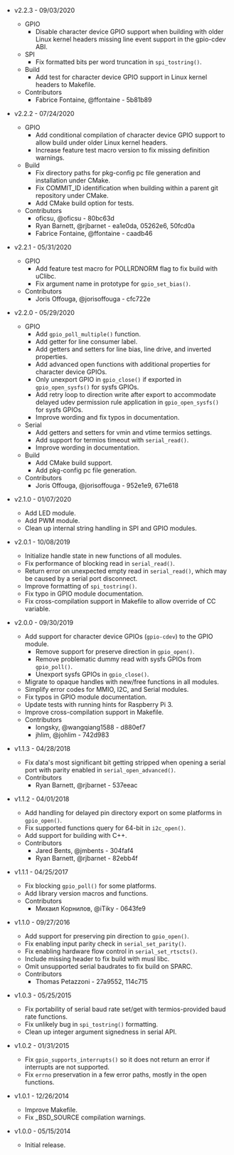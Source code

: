 * v2.2.3 - 09/03/2020
    * GPIO
        * Disable character device GPIO support when building with older Linux
          kernel headers missing line event support in the gpio-cdev ABI.
    * SPI
        * Fix formatted bits per word truncation in `spi_tostring()`.
    * Build
        * Add test for character device GPIO support in Linux kernel headers to
          Makefile.
    * Contributors
        * Fabrice Fontaine, @ffontaine - 5b81b89

* v2.2.2 - 07/24/2020
    * GPIO
        * Add conditional compilation of character device GPIO support to allow
          build under older Linux kernel headers.
        * Increase feature test macro version to fix missing definition
          warnings.
    * Build
        * Fix directory paths for pkg-config pc file generation and
          installation under CMake.
        * Fix COMMIT_ID identification when building within a parent git
          repository under CMake.
        * Add CMake build option for tests.
    * Contributors
        * oficsu, @oficsu - 80bc63d
        * Ryan Barnett, @rjbarnet - ea1e0da, 05262e6, 50fcd0a
        * Fabrice Fontaine, @ffontaine - caadb46

* v2.2.1 - 05/31/2020
    * GPIO
        * Add feature test macro for POLLRDNORM flag to fix build with uClibc.
        * Fix argument name in prototype for `gpio_set_bias()`.
    * Contributors
        * Joris Offouga, @jorisoffouga - cfc722e

* v2.2.0 - 05/29/2020
    * GPIO
        * Add `gpio_poll_multiple()` function.
        * Add getter for line consumer label.
        * Add getters and setters for line bias, line drive, and inverted
          properties.
        * Add advanced open functions with additional properties for character
          device GPIOs.
        * Only unexport GPIO in `gpio_close()` if exported in
          `gpio_open_sysfs()` for sysfs GPIOs.
        * Add retry loop to direction write after export to accommodate delayed
          udev permission rule application in `gpio_open_sysfs()` for sysfs
          GPIOs.
        * Improve wording and fix typos in documentation.
    * Serial
        * Add getters and setters for vmin and vtime termios settings.
        * Add support for termios timeout with `serial_read()`.
        * Improve wording in documentation.
    * Build
        * Add CMake build support.
        * Add pkg-config pc file generation.
    * Contributors
        * Joris Offouga, @jorisoffouga - 952e1e9, 671e618

* v2.1.0 - 01/07/2020
    * Add LED module.
    * Add PWM module.
    * Clean up internal string handling in SPI and GPIO modules.

* v2.0.1 - 10/08/2019
    * Initialize handle state in new functions of all modules.
    * Fix performance of blocking read in `serial_read()`.
    * Return error on unexpected empty read in `serial_read()`, which may be
      caused by a serial port disconnect.
    * Improve formatting of `spi_tostring()`.
    * Fix typo in GPIO module documentation.
    * Fix cross-compilation support in Makefile to allow override of CC
      variable.

* v2.0.0 - 09/30/2019
    * Add support for character device GPIOs (`gpio-cdev`) to the GPIO module.
        * Remove support for preserve direction in `gpio_open()`.
        * Remove problematic dummy read with sysfs GPIOs from `gpio_poll()`.
        * Unexport sysfs GPIOs in `gpio_close()`.
    * Migrate to opaque handles with new/free functions in all modules.
    * Simplify error codes for MMIO, I2C, and Serial modules.
    * Fix typos in GPIO module documentation.
    * Update tests with running hints for Raspberry Pi 3.
    * Improve cross-compilation support in Makefile.
    * Contributors
        * longsky, @wangqiang1588 - d880ef7
        * jhlim, @johlim - 742d983

* v1.1.3 - 04/28/2018
    * Fix data's most significant bit getting stripped when opening a serial
      port with parity enabled in `serial_open_advanced()`.
    * Contributors
        * Ryan Barnett, @rjbarnet - 537eeac

* v1.1.2 - 04/01/2018
    * Add handling for delayed pin directory export on some platforms in
      `gpio_open()`.
    * Fix supported functions query for 64-bit in `i2c_open()`.
    * Add support for building with C++.
    * Contributors
        * Jared Bents, @jmbents - 304faf4
        * Ryan Barnett, @rjbarnet - 82ebb4f

* v1.1.1 - 04/25/2017
    * Fix blocking `gpio_poll()` for some platforms.
    * Add library version macros and functions.
    * Contributors
        * Михаил Корнилов, @iTiky - 0643fe9

* v1.1.0 - 09/27/2016
    * Add support for preserving pin direction to `gpio_open()`.
    * Fix enabling input parity check in `serial_set_parity()`.
    * Fix enabling hardware flow control in `serial_set_rtscts()`.
    * Include missing header to fix build with musl libc.
    * Omit unsupported serial baudrates to fix build on SPARC.
    * Contributors
        * Thomas Petazzoni - 27a9552, 114c715

* v1.0.3 - 05/25/2015
    * Fix portability of serial baud rate set/get with termios-provided baud rate functions.
    * Fix unlikely bug in `spi_tostring()` formatting.
    * Clean up integer argument signedness in serial API.

* v1.0.2 - 01/31/2015
    * Fix `gpio_supports_interrupts()` so it does not return an error if interrupts are not supported.
    * Fix `errno` preservation in a few error paths, mostly in the open functions.

* v1.0.1 - 12/26/2014
    * Improve Makefile.
    * Fix _BSD_SOURCE compilation warnings.

* v1.0.0 - 05/15/2014
    * Initial release.
